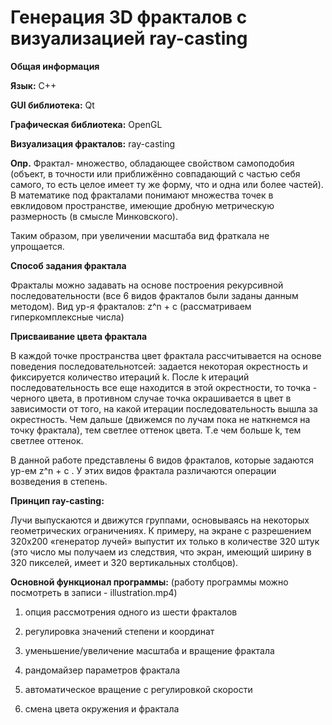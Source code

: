 # Генерация 3D фракталов c визуализацией ray-casting

**Общая информация**

**Язык:** С++

**GUI библиотека:** Qt 

**Графическая библиотека:** OpenGL

**Визуализация фракталов:** ray-casting

**Опр.** Фрактал- множество, обладающее свойством самоподобия (объект, в точности или приближённо совпадающий с частью себя самого, то есть целое имеет ту же форму, что и одна или более частей). В математике под фракталами понимают множества точек в евклидовом пространстве, имеющие дробную метрическую размерность (в смысле Минковского).

Таким образом, при увеличении масштаба вид фраткала не упрощается.

**Способ задания фрактала**
 
Фракталы можно задавать на основе построения рекурсивной последовательности (все 6 видов фракталов были заданы данным методом). Вид ур-я фракталов: z^n + с (рассматриваем гиперкомплексные числа)


**Присваивание цвета фрактала**

В каждой точке пространства цвет фрактала рассчитывается на основе поведения последовательнотсей: задается некоторая окрестность и фиксируется количество итераций k. После k итераций последовательность все еще находится в этой окрестности, то точка - черного цвета, в противном случае точка окрашивается в цвет в зависимости от того, на какой итерации последовательность вышла за окрестность. Чем дальше (движемся по лучам пока не наткнемся на точку фрактала), тем светлее оттенок цвета. Т.е чем больше k, тем светлее оттенок.

В данной работе представлены 6 видов фракталов, которые задаются ур-ем  z^n + c . У этих видов фрактала различаются операции возведения в степень.

**Принцип ray-casting:** 

Лучи выпускаются и движутся группами, основываясь на некоторых геометрических ограничениях. К примеру, на экране с разрешением 320х200 «генератор лучей» выпустит их только в количестве 320 штук (это число мы получаем из следствия, что экран, имеющий ширину в 320 пикселей, имеет и 320 вертикальных столбцов).

**Основной функционал программы:** (работу программы можно посмотреть в записи - illustration.mp4)

1) опция рассмотрения одного из шести фракталов

2) регулировка значений степени и координат

3) уменьшение/увеличение масштаба и вращение фрактала

4) рандомайзер параметров фрактала

5) автоматическое вращение с регулировкой скорости

6) смена цвета окружения и фрактала
